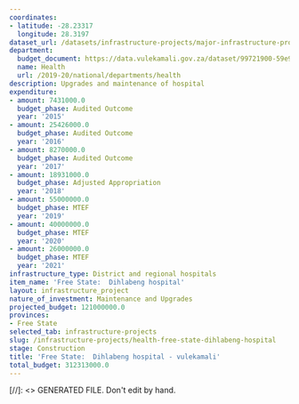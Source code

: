 ```yaml
---
coordinates:
- latitude: -28.23317
  longitude: 28.3197
dataset_url: /datasets/infrastructure-projects/major-infrastructure-projects-by-national-departments
department:
  budget_document: https://data.vulekamali.gov.za/dataset/99721900-59e9-476f-99fc-2d0518a5289b/resource/a4d3cfec-1b10-4d59-b33d-5fa321776c6c/download/vote-16-health.pdf
  name: Health
  url: /2019-20/national/departments/health
description: Upgrades and maintenance of hospital
expenditure:
- amount: 7431000.0
  budget_phase: Audited Outcome
  year: '2015'
- amount: 25426000.0
  budget_phase: Audited Outcome
  year: '2016'
- amount: 8270000.0
  budget_phase: Audited Outcome
  year: '2017'
- amount: 18931000.0
  budget_phase: Adjusted Appropriation
  year: '2018'
- amount: 55000000.0
  budget_phase: MTEF
  year: '2019'
- amount: 40000000.0
  budget_phase: MTEF
  year: '2020'
- amount: 26000000.0
  budget_phase: MTEF
  year: '2021'
infrastructure_type: District and regional hospitals
item_name: 'Free State:  Dihlabeng hospital'
layout: infrastructure_project
nature_of_investment: Maintenance and Upgrades
projected_budget: 121000000.0
provinces:
- Free State
selected_tab: infrastructure-projects
slug: /infrastructure-projects/health-free-state-dihlabeng-hospital
stage: Construction
title: 'Free State:  Dihlabeng hospital - vulekamali'
total_budget: 312313000.0
---
```

[//]: <> GENERATED FILE. Don't edit by hand.